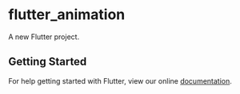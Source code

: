# flutter_animation

A new Flutter project.

## Getting Started

For help getting started with Flutter, view our online
[documentation](https://flutter.io/).
